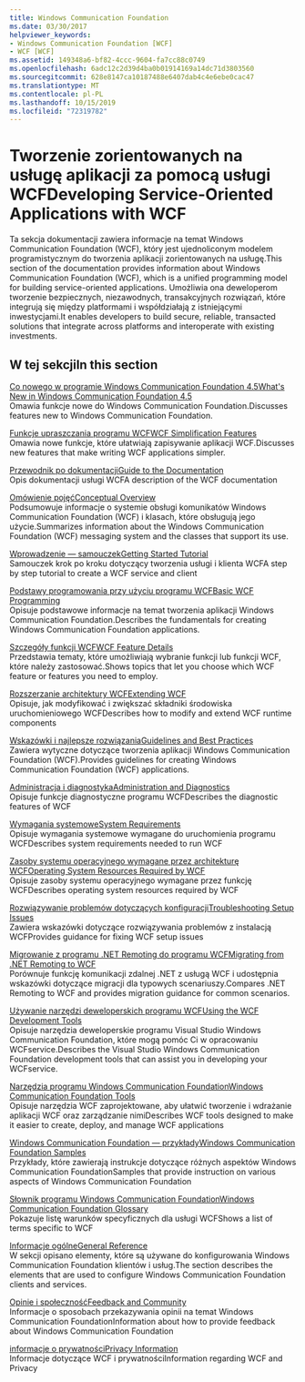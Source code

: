 ```yaml
---
title: Windows Communication Foundation
ms.date: 03/30/2017
helpviewer_keywords:
- Windows Communication Foundation [WCF]
- WCF [WCF]
ms.assetid: 149348a6-bf82-4ccc-9604-fa7cc88c0749
ms.openlocfilehash: 6adc12c2d39d4ba0b01914169a14dc71d3803560
ms.sourcegitcommit: 628e8147ca10187488e6407dab4c4e6ebe0cac47
ms.translationtype: MT
ms.contentlocale: pl-PL
ms.lasthandoff: 10/15/2019
ms.locfileid: "72319782"
---
```

# <a name="developing-service-oriented-applications-with-wcf"></a><span data-ttu-id="3cec2-102">Tworzenie zorientowanych na usługę aplikacji za pomocą usługi WCF</span><span class="sxs-lookup"><span data-stu-id="3cec2-102">Developing Service-Oriented Applications with WCF</span></span>
<span data-ttu-id="3cec2-103">Ta sekcja dokumentacji zawiera informacje na temat Windows Communication Foundation (WCF), który jest ujednoliconym modelem programistycznym do tworzenia aplikacji zorientowanych na usługę.</span><span class="sxs-lookup"><span data-stu-id="3cec2-103">This section of the documentation provides information about Windows Communication Foundation (WCF), which is a unified programming model for building service-oriented applications.</span></span> <span data-ttu-id="3cec2-104">Umożliwia ona deweloperom tworzenie bezpiecznych, niezawodnych, transakcyjnych rozwiązań, które integrują się między platformami i współdziałają z istniejącymi inwestycjami.</span><span class="sxs-lookup"><span data-stu-id="3cec2-104">It enables developers to build secure, reliable, transacted solutions that integrate across platforms and interoperate with existing investments.</span></span>
 
## <a name="in-this-section"></a><span data-ttu-id="3cec2-105">W tej sekcji</span><span class="sxs-lookup"><span data-stu-id="3cec2-105">In this section</span></span>  
 [<span data-ttu-id="3cec2-106">Co nowego w programie Windows Communication Foundation 4.5</span><span class="sxs-lookup"><span data-stu-id="3cec2-106">What's New in Windows Communication Foundation 4.5</span></span>](whats-new.md)  
 <span data-ttu-id="3cec2-107">Omawia funkcje nowe do Windows Communication Foundation.</span><span class="sxs-lookup"><span data-stu-id="3cec2-107">Discusses features new to Windows Communication Foundation.</span></span>  
  
 [<span data-ttu-id="3cec2-108">Funkcje upraszczania programu WCF</span><span class="sxs-lookup"><span data-stu-id="3cec2-108">WCF Simplification Features</span></span>](wcf-simplification-features.md)  
 <span data-ttu-id="3cec2-109">Omawia nowe funkcje, które ułatwiają zapisywanie aplikacji WCF.</span><span class="sxs-lookup"><span data-stu-id="3cec2-109">Discusses new features that make writing WCF applications simpler.</span></span>  
  
 [<span data-ttu-id="3cec2-110">Przewodnik po dokumentacji</span><span class="sxs-lookup"><span data-stu-id="3cec2-110">Guide to the Documentation</span></span>](guide-to-the-documentation.md)  
 <span data-ttu-id="3cec2-111">Opis dokumentacji usługi WCF</span><span class="sxs-lookup"><span data-stu-id="3cec2-111">A description of the WCF documentation</span></span>  
  
 [<span data-ttu-id="3cec2-112">Omówienie pojęć</span><span class="sxs-lookup"><span data-stu-id="3cec2-112">Conceptual Overview</span></span>](conceptual-overview.md)  
 <span data-ttu-id="3cec2-113">Podsumowuje informacje o systemie obsługi komunikatów Windows Communication Foundation (WCF) i klasach, które obsługują jego użycie.</span><span class="sxs-lookup"><span data-stu-id="3cec2-113">Summarizes information about the Windows Communication Foundation (WCF) messaging system and the classes that support its use.</span></span>  
  
 [<span data-ttu-id="3cec2-114">Wprowadzenie — samouczek</span><span class="sxs-lookup"><span data-stu-id="3cec2-114">Getting Started Tutorial</span></span>](getting-started-tutorial.md)  
 <span data-ttu-id="3cec2-115">Samouczek krok po kroku dotyczący tworzenia usługi i klienta WCF</span><span class="sxs-lookup"><span data-stu-id="3cec2-115">A step by step tutorial to create a WCF service and client</span></span>  
  
 [<span data-ttu-id="3cec2-116">Podstawy programowania przy użyciu programu WCF</span><span class="sxs-lookup"><span data-stu-id="3cec2-116">Basic WCF Programming</span></span>](basic-wcf-programming.md)  
 <span data-ttu-id="3cec2-117">Opisuje podstawowe informacje na temat tworzenia aplikacji Windows Communication Foundation.</span><span class="sxs-lookup"><span data-stu-id="3cec2-117">Describes the fundamentals for creating Windows Communication Foundation applications.</span></span>  
  
 [<span data-ttu-id="3cec2-118">Szczegóły funkcji WCF</span><span class="sxs-lookup"><span data-stu-id="3cec2-118">WCF Feature Details</span></span>](./feature-details/index.md)  
 <span data-ttu-id="3cec2-119">Przedstawia tematy, które umożliwiają wybranie funkcji lub funkcji WCF, które należy zastosować.</span><span class="sxs-lookup"><span data-stu-id="3cec2-119">Shows topics that let you choose which WCF feature or features you need to employ.</span></span>  
  
 [<span data-ttu-id="3cec2-120">Rozszerzanie architektury WCF</span><span class="sxs-lookup"><span data-stu-id="3cec2-120">Extending WCF</span></span>](./extending/index.md)  
 <span data-ttu-id="3cec2-121">Opisuje, jak modyfikować i zwiększać składniki środowiska uruchomieniowego WCF</span><span class="sxs-lookup"><span data-stu-id="3cec2-121">Describes how to modify and extend WCF runtime components</span></span>  
  
 [<span data-ttu-id="3cec2-122">Wskazówki i najlepsze rozwiązania</span><span class="sxs-lookup"><span data-stu-id="3cec2-122">Guidelines and Best Practices</span></span>](guidelines-and-best-practices.md)  
 <span data-ttu-id="3cec2-123">Zawiera wytyczne dotyczące tworzenia aplikacji Windows Communication Foundation (WCF).</span><span class="sxs-lookup"><span data-stu-id="3cec2-123">Provides guidelines for creating Windows Communication Foundation (WCF) applications.</span></span>  
  
 [<span data-ttu-id="3cec2-124">Administracja i diagnostyka</span><span class="sxs-lookup"><span data-stu-id="3cec2-124">Administration and Diagnostics</span></span>](./diagnostics/index.md)  
 <span data-ttu-id="3cec2-125">Opisuje funkcje diagnostyczne programu WCF</span><span class="sxs-lookup"><span data-stu-id="3cec2-125">Describes the diagnostic features of WCF</span></span>  
  
 [<span data-ttu-id="3cec2-126">Wymagania systemowe</span><span class="sxs-lookup"><span data-stu-id="3cec2-126">System Requirements</span></span>](wcf-system-requirements.md)  
 <span data-ttu-id="3cec2-127">Opisuje wymagania systemowe wymagane do uruchomienia programu WCF</span><span class="sxs-lookup"><span data-stu-id="3cec2-127">Describes system requirements needed to run WCF</span></span>  
  
 [<span data-ttu-id="3cec2-128">Zasoby systemu operacyjnego wymagane przez architekturę WCF</span><span class="sxs-lookup"><span data-stu-id="3cec2-128">Operating System Resources Required by WCF</span></span>](operating-system-resources-required-by-wcf.md)  
 <span data-ttu-id="3cec2-129">Opisuje zasoby systemu operacyjnego wymagane przez funkcję WCF</span><span class="sxs-lookup"><span data-stu-id="3cec2-129">Describes operating system resources required by WCF</span></span>  
  
 [<span data-ttu-id="3cec2-130">Rozwiązywanie problemów dotyczących konfiguracji</span><span class="sxs-lookup"><span data-stu-id="3cec2-130">Troubleshooting Setup Issues</span></span>](troubleshooting-setup-issues.md)  
 <span data-ttu-id="3cec2-131">Zawiera wskazówki dotyczące rozwiązywania problemów z instalacją WCF</span><span class="sxs-lookup"><span data-stu-id="3cec2-131">Provides guidance for fixing WCF setup issues</span></span>  
  
 [<span data-ttu-id="3cec2-132">Migrowanie z programu .NET Remoting do programu WCF</span><span class="sxs-lookup"><span data-stu-id="3cec2-132">Migrating from .NET Remoting to WCF</span></span>](migrating-from-net-remoting-to-wcf.md)  
 <span data-ttu-id="3cec2-133">Porównuje funkcję komunikacji zdalnej .NET z usługą WCF i udostępnia wskazówki dotyczące migracji dla typowych scenariuszy.</span><span class="sxs-lookup"><span data-stu-id="3cec2-133">Compares .NET Remoting to WCF and provides migration guidance for common scenarios.</span></span>  
  
 [<span data-ttu-id="3cec2-134">Używanie narzędzi deweloperskich programu WCF</span><span class="sxs-lookup"><span data-stu-id="3cec2-134">Using the WCF Development Tools</span></span>](using-the-wcf-development-tools.md)  
 <span data-ttu-id="3cec2-135">Opisuje narzędzia deweloperskie programu Visual Studio Windows Communication Foundation, które mogą pomóc Ci w opracowaniu WCFservice.</span><span class="sxs-lookup"><span data-stu-id="3cec2-135">Describes the Visual Studio Windows Communication Foundation development tools that can assist you in developing your WCFservice.</span></span>  
  
 [<span data-ttu-id="3cec2-136">Narzędzia programu Windows Communication Foundation</span><span class="sxs-lookup"><span data-stu-id="3cec2-136">Windows Communication Foundation Tools</span></span>](tools.md)  
 <span data-ttu-id="3cec2-137">Opisuje narzędzia WCF zaprojektowane, aby ułatwić tworzenie i wdrażanie aplikacji WCF oraz zarządzanie nimi</span><span class="sxs-lookup"><span data-stu-id="3cec2-137">Describes WCF tools designed to make it easier to create, deploy, and manage WCF applications</span></span>  
  
 [<span data-ttu-id="3cec2-138">Windows Communication Foundation — przykłady</span><span class="sxs-lookup"><span data-stu-id="3cec2-138">Windows Communication Foundation Samples</span></span>](./samples/index.md)  
 <span data-ttu-id="3cec2-139">Przykłady, które zawierają instrukcje dotyczące różnych aspektów Windows Communication Foundation</span><span class="sxs-lookup"><span data-stu-id="3cec2-139">Samples that provide instruction on various aspects of Windows Communication Foundation</span></span>  
  
 [<span data-ttu-id="3cec2-140">Słownik programu Windows Communication Foundation</span><span class="sxs-lookup"><span data-stu-id="3cec2-140">Windows Communication Foundation Glossary</span></span>](glossary.md)  
 <span data-ttu-id="3cec2-141">Pokazuje listę warunków specyficznych dla usługi WCF</span><span class="sxs-lookup"><span data-stu-id="3cec2-141">Shows a list of terms specific to WCF</span></span>  
  
 [<span data-ttu-id="3cec2-142">Informacje ogólne</span><span class="sxs-lookup"><span data-stu-id="3cec2-142">General Reference</span></span>](general-reference.md)  
 <span data-ttu-id="3cec2-143">W sekcji opisano elementy, które są używane do konfigurowania Windows Communication Foundation klientów i usług.</span><span class="sxs-lookup"><span data-stu-id="3cec2-143">The section describes the elements that are used to configure Windows Communication Foundation clients and services.</span></span>  
  
 [<span data-ttu-id="3cec2-144">Opinie i społeczność</span><span class="sxs-lookup"><span data-stu-id="3cec2-144">Feedback and Community</span></span>](feedback-and-community.md)  
 <span data-ttu-id="3cec2-145">Informacje o sposobach przekazywania opinii na temat Windows Communication Foundation</span><span class="sxs-lookup"><span data-stu-id="3cec2-145">Information about how to provide feedback about Windows Communication Foundation</span></span>  
  
 [<span data-ttu-id="3cec2-146">informacje o prywatności</span><span class="sxs-lookup"><span data-stu-id="3cec2-146">Privacy Information</span></span>](privacy-information.md)  
 <span data-ttu-id="3cec2-147">Informacje dotyczące WCF i prywatności</span><span class="sxs-lookup"><span data-stu-id="3cec2-147">Information regarding WCF and Privacy</span></span>  
